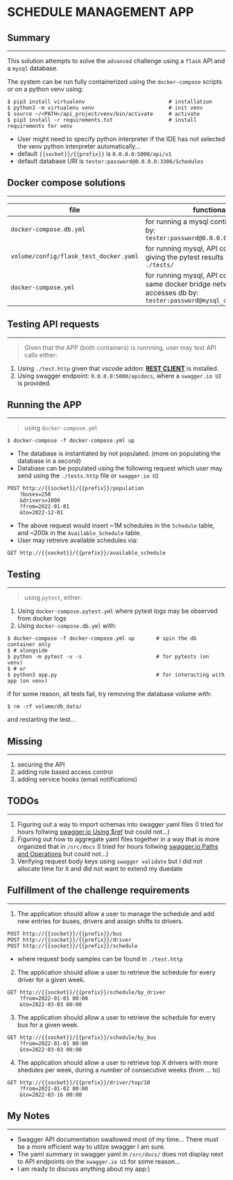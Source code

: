 # SCHEDULE MANAGEMENT APP

## Summary
---
This solution attempts to solve the `advanced` challenge using a `flask` API and a `mysql` database.

The system can be run fully containerized using the `docker-compose` scripts or on a python venv using:
```shell
$ pip3 install virtualenv                           # installation
$ python3 -m virtualenv venv                        # init venv
$ source ~/<PATH>/api_project/venv/bin/activate     # activate
$ pip3 install -r requirements.txt                  # install requirements for venv
```
* User might need to specify python interpreter if the IDE has not selected the venv python interpreter automatically...
* default `{{socket}}/{{prefix}}` is `0.0.0.0:5000/api/v1`
* default database URI is `tester:password@0.0.0.0:3306/Schedules`

## Docker compose solutions
---
| file | functionality |
| --- | --- |
| `docker-compose.db.yml` | for running a mysql contianer accessible by: `tester:password@0.0.0.0:3306/Schedules` |
| `volume/config/flask_test_docker.yaml` | for running mysql, API containers and giving the pytest results defined in `./tests/` |
| `docker-compose.yml` | for running mysql, API containers on the same docker bridge network where app accesses db by: `tester:password@mysql_db:3306/Schedules` |

## Testing API requests
---
> Given that the APP (both containers) is runnning, user may test API calls either:
1. Using `./test.http` given that vscode addon: [__REST CLIENT__](https://marketplace.visualstudio.com/items?) is installed.
2. Using swagger endpoint: `0.0.0.0:5000/apidocs`, where a `swagger.io UI` is provided.

## Running the APP
---
> using `docker-compose.yml`
```
$ docker-compose -f docker-compose.yml up
```
* The database is instantiated by not populated. (more on populating the database in a second)
* Database can be populated using the following request which user may send using the `./tests.http` file or `swagger.io UI`
```text
POST http://{{socket}}/{{prefix}}/population
    ?buses=250
    &drivers=1000
    ?from=2022-01-01
    &to=2022-12-01
```
* The above request would insert ~1M schedules in the `Schedule` table, and ~200k in the `Available_Schedule` table.
* User may retreive available schedules via:
```
GET http://{{socket}}/{{prefix}}/available_schedule
```

## Testing
---
> using `pytest`, either:
1. Using `docker-compose.pytest.yml` where pytest logs may be observed from docker logs
2. Using `docker-compose.db.yml` with:
```shell
$ docker-compose -f docker-compose.yml up       # spin the db container only
$ # alongside
$ python -m pytest -v -s                        # for pytests (on venv)
$ # or
$ python3 app.py                                # for interacting with app (on venv)
```
if for some reason, all tests fail, try removing the database volume with:
```shell
$ rm -rf volume/db_data/
```
and restarting the test...

## Missing
---
1. securing the API
2. adding role based access control
1. adding service hooks (email notifications)

## TODOs
---
1. Figuring out a way to import schemas into swagger yaml files (I tried for hours follwing [swagger.io Using $ref](https://swagger.io/docs/specification/using-ref/) but could not...)
2. Figuring out how to aggregate yaml files together in a way that is more organized that in `/src/docs` (I tried for hours follwing [swagger.io Paths and Operations](https://swagger.io/docs/specification/paths-and-operations/) but could not...)
3. Verifying request body keys using `swagger validate` but I did not allocate time for it and did not want to extend my duedate

## Fulfillment of the challenge requirements
---
1. The application should allow a user to manage the schedule and add new entries for buses, drivers and assign shifts to drivers.
```
POST http://{{socket}}/{{prefix}}/bus
POST http://{{socket}}/{{prefix}}/driver
POST http://{{socket}}/{{prefix}}/schedule
```
* where request body samples can be found in `./test.http`

2. The application should allow a user to retrieve the schedule for every driver for a given week.
```
GET http://{{socket}}/{{prefix}}/schedule/by_driver
    ?from=2022-01-01 00:00
    &to=2022-03-03 00:00
```
3. The application should allow a user to retrieve the schedule for every bus for a given week.
```
GET http://{{socket}}/{{prefix}}/schedule/by_bus
    ?from=2022-01-01 00:00
    &to=2022-03-03 00:00
```
4. The application should allow a user to retrieve top X drivers with more shedules per week, during a number of consecutive weeks (from ... to)
```
GET http://{{socket}}/{{prefix}}/driver/top/10
    ?from=2022-01-02 00:00
    &to=2022-03-16 00:00
```

## My Notes
---
* Swagger API documentation swallowed most of my time... There must be a more efficient way to utilze swagger I am sure.
* The yaml summary in swagger yaml in `/src/docs/` does not display next to API endpoints on the `swagger.io UI` for some reason...
* I am ready to discuss anything about my app:)
